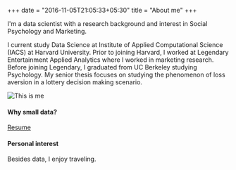 +++
date = "2016-11-05T21:05:33+05:30"
title = "About me"
+++

I'm a data scientist with a research background and interest in Social Psychology and Marketing.

I current study Data Science at Institute of Applied Computational Science (IACS) at Harvard University. Prior to joining Harvard, I worked at Legendary Entertainment Applied Analytics where I worked in marketing research.
Before joining Legendary, I graduated from UC Berkeley studying Psychology. My senior thesis focuses on studying the phenomenon of loss aversion in a lottery decision making scenario.

![This is me][1]

#### Why small data?


[Resume]()

#### Personal interest
Besides data, I enjoy traveling.


[1]: /img/about.jpg
